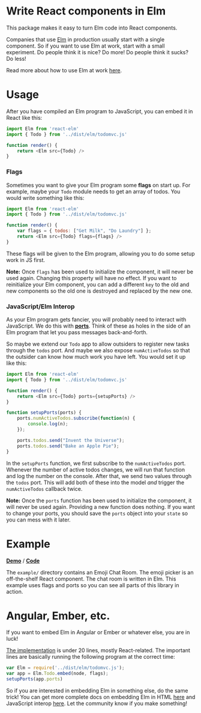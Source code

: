 # Write React components in Elm

This package makes it easy to turn Elm code into React components.

Companies that use [Elm](http://elm-lang.org/) in production usually start with a single component. So if you want to use Elm at work, start with a small experiment. Do people think it is nice? Do more! Do people think it sucks? Do less!

Read more about how to use Elm at work [here](http://elm-lang.org/blog/how-to-use-elm-at-work).

# Usage

After you have compiled an Elm program to JavaScript, you can embed it in React like this:

```javascript
import Elm from 'react-elm'
import { Todo } from '../dist/elm/todomvc.js'

function render() {
	return <Elm src={Todo} />
}
```


### Flags

Sometimes you want to give your Elm program some **flags** on start up. For example, maybe your `Todo` module needs to get an array of todos. You would write something like this:

```javascript
import Elm from 'react-elm'
import { Todo } from '../dist/elm/todomvc.js'

function render() {
	var flags = { todos: ["Get Milk", "Do Laundry"] };
	return <Elm src={Todo} flags={flags} />
}
```

These flags will be given to the Elm program, allowing you to do some setup work in JS first.

**Note:** Once `flags` has been used to initialize the component, it will never be used again. Changing this property will have no effect. If you want to reinitialize your Elm component, you can add a different `key` to the old and new components so the old one is destroyed and replaced by the new one.


### JavaScript/Elm Interop

As your Elm program gets fancier, you will probably need to interact with JavaScript. We do this with [**ports**](http://guide.elm-lang.org/interop/javascript.html). Think of these as holes in the side of an Elm program that let you pass messages back-and-forth.

So maybe we extend our `Todo` app to allow outsiders to register new tasks through the `todos` port. And maybe we also expose `numActiveTodos` so that the outsider can know how much work you have left. You would set it up like this:

```javascript
import Elm from 'react-elm'
import { Todo } from '../dist/elm/todomvc.js'

function render() {
	return <Elm src={Todo} ports={setupPorts} />
}

function setupPorts(ports) {
	ports.numActiveTodos.subscribe(function(n) {
		console.log(n);
	});

	ports.todos.send("Invent the Universe");
	ports.todos.send("Bake an Apple Pie");
}
```

In the `setupPorts` function, we first subscribe to the `numActiveTodos` port. Whenever the number of active todos changes, we will run that function and log the number on the console. After that, we send two values through the `todos` port. This will add both of these into the model *and* trigger the `numActiveTodos` callback twice.

**Note:** Once the `ports` function has been used to initialize the component, it will never be used again. Providing a new function does nothing. If you want to change your ports, you should save the `ports` object into your `state` so you can mess with it later.


# Example

[**Demo**](http://evancz.github.io/react-elm) / [**Code**](example)

The `example/` directory contains an Emoji Chat Room. The emoji picker is an off-the-shelf React component. The chat room is written in Elm. This example uses flags and ports so you can see all parts of this library in action.


# Angular, Ember, etc.

If you want to embed Elm in Angular or Ember or whatever else, you are in luck!

[The implementation](index.js) is under 20 lines, mostly React-related. The important lines are basically running the following program at the correct time:

```javascript
var Elm = require('../dist/elm/todomvc.js');
var app = Elm.Todo.embed(node, flags);
setupPorts(app.ports)
```

So if you are interested in embedding Elm in something else, do the same trick! You can get more complete docs on embedding Elm in HTML [here](http://guide.elm-lang.org/interop/html.html) and JavaScript interop [here](http://guide.elm-lang.org/interop/javascript.html). Let the community know if you make something!
